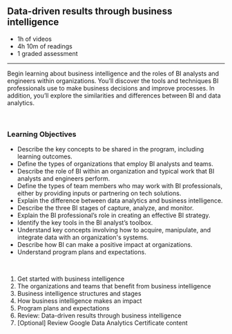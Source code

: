 ## Data-driven results through business intelligence

- 1h of videos
- 4h 10m of readings
- 1 graded assessment

<hr>

Begin learning about business intelligence and the roles of BI analysts and engineers within organizations. You’ll discover the tools and techniques BI professionals use to make business decisions and improve processes. In addition, you’ll explore the similarities and differences between BI and data analytics.

<br>

### Learning Objectives

- Describe the key concepts to be shared in the program, including learning outcomes.
- Define the types of organizations that employ BI analysts and teams.
- Describe the role of BI within an organization and typical work that BI analysts and engineers perform.
- Define the types of team members who may work with BI professionals, either by providing inputs or partnering on tech solutions.
- Explain the difference between data analytics and business intelligence.
- Describe the three BI stages of capture, analyze, and monitor.
- Explain the BI professional’s role in creating an effective BI strategy.
- Identify the key tools in the BI analyst’s toolbox.
- Understand key concepts involving how to acquire, manipulate, and integrate data with an organization's systems.
- Describe how BI can make a positive impact at organizations.
- Understand program plans and expectations.

<br>

1. Get started with business intelligence
2. The organizations and teams that benefit from business intelligence
3. Business intelligence structures and stages
4. How business intelligence makes an impact
5. Program plans and expectations
6. Review: Data-driven results through business intelligence
7. [Optional] Review Google Data Analytics Certificate content
